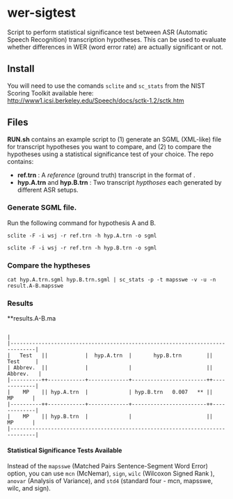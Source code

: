 # wer-sigtest
Script to perform statistical significance test between ASR (Automatic Speech Recognition) transcription hypotheses. This can be used to evaluate whether differences in WER (word error rate) are actually significant or not.

## Install

You will need to use the comands `sclite` and `sc_stats` from the NIST Scoring Toolkit available here:
http://www1.icsi.berkeley.edu/Speech/docs/sctk-1.2/sctk.htm


## Files

**RUN.sh** contains an example script to (1) generate an SGML (XML-like) file for transcript hypotheses you want to compare, and (2) to compare the hypotheses using a statistical significance test of your choice. The repo contains:

- **ref.trn** : A _reference_ (ground truth) transcript in the format of <transcript line> <unique line ID>.
- **hyp.A.trn** and **hyp.B.trn** : Two transcript _hypthoses_ each generated by different ASR setups.
  
### Generate SGML file.

Run the following command for hypothesis A and B.

```
sclite -F -i wsj -r ref.trn -h hyp.A.trn -o sgml
```

```
sclite -F -i wsj -r ref.trn -h hyp.B.trn -o sgml
```

### Compare the hyptheses

```
cat hyp.A.trn.sgml hyp.B.trn.sgml | sc_stats -p -t mapsswe -v -u -n result.A-B.mapsswe
```

### Results

**results.A-B.ma

```
                                                                             |
|------------------------------------------------------------------------------|
|   Test   ||            |  hyp.A.trn  |       hyp.B.trn        ||    Test     |
| Abbrev.  ||            |             |                        ||   Abbrev.   |
|----------++------------+-------------+------------------------++-------------|
|    MP    || hyp.A.trn  |             | hyp.B.trn   0.007   ** ||     MP      |
|----------++------------+-------------+------------------------++-------------|
|    MP    || hyp.B.trn  |             |                        ||     MP      |
|------------------------------------------------------------------------------|

```

#### Statistical Significance Tests Available
Instead of the `mapsswe` (Matched Pairs Sentence-Segment Word Error) option, you can use `mcn` (McNemar), `sign`, `wilc` (Wilcoxon Signed Rank ), `anovar` (Analysis of Variance), and `std4` (standard four - mcn, mapsswe, wilc, and sign).
